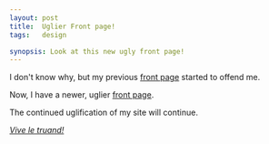 ```yaml
---
layout: post
title:  Uglier Front page!
tags:   design

synopsis: Look at this new ugly front page!
---
```

I don't know why, but my previous
[front page](http://web.archive.org/web/20130210103751/http://curtis.schlak.com/)
started to offend me.

Now, I have a newer, uglier [front page](/).

The continued uglification of my site will continue.

[*Vive le truand!*](http://translate.google.com/#fr/en/vive%20le%20truand)